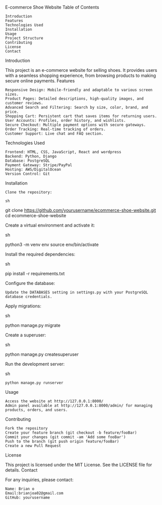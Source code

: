 E-commerce Shoe Website
Table of Contents

    Introduction
    Features
    Technologies Used
    Installation
    Usage
    Project Structure
    Contributing
    License
    Contact

Introduction

This project is an e-commerce website for selling shoes. It provides users with a seamless shopping experience, from browsing products to making secure online payments.
Features

    Responsive Design: Mobile-friendly and adaptable to various screen sizes.
    Product Pages: Detailed descriptions, high-quality images, and customer reviews.
    Advanced Search and Filtering: Search by size, color, brand, and price.
    Shopping Cart: Persistent cart that saves items for returning users.
    User Accounts: Profiles, order history, and wishlists.
    Secure Checkout: Multiple payment options with secure gateways.
    Order Tracking: Real-time tracking of orders.
    Customer Support: Live chat and FAQ section.

Technologies Used

    Frontend: HTML, CSS, JavaScript, React and wordpress
    Backend: Python, Django
    Database: PostgreSQL
    Payment Gateway: Stripe/PayPal
    Hosting: AWS/DigitalOcean
    Version Control: Git

Installation

    Clone the repository:

    sh

git clone https://github.com/yourusername/ecommerce-shoe-website.git
cd ecommerce-shoe-website

Create a virtual environment and activate it:

sh

python3 -m venv env
source env/bin/activate

Install the required dependencies:

sh

pip install -r requirements.txt

Configure the database:

    Update the DATABASES setting in settings.py with your PostgreSQL database credentials.

Apply migrations:

sh

python manage.py migrate

Create a superuser:

sh

python manage.py createsuperuser

Run the development server:

sh

    python manage.py runserver

Usage

    Access the website at http://127.0.0.1:8000/
    Admin panel available at http://127.0.0.1:8000/admin/ for managing products, orders, and users.


Contributing

    Fork the repository
    Create your feature branch (git checkout -b feature/fooBar)
    Commit your changes (git commit -am 'Add some fooBar')
    Push to the branch (git push origin feature/fooBar)
    Create a new Pull Request

License

This project is licensed under the MIT License. See the LICENSE file for details.
Contact

For any inquiries, please contact:

    Name: Brian o
    Email:brianjoa02@gmail.com
    GitHub: yourusername

